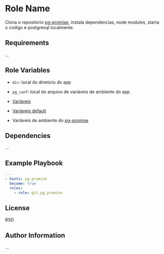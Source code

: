 Role Name
=========

Clona o repositorio [pg-promise](https://github.com/fabiokleis/pg-promise), instala dependencias, node modules, starta o codigo e postgresql localmente.

Requirements
------------

...

Role Variables
--------------
- `dir`: local do diretório do app
- `pg_conf`: local do arquivo de variáveis de ambiente do app

- [Variáveis](vars/main.yml)
- [Variáveis default](defaults/main.yml)
- Variáveis de ambiente do [pg-promise](templates/env.j2)

Dependencies
------------

...

Example Playbook
----------------
```yml
---
- hosts: pg_promise
  become: true
  roles:
    - role: git_pg_promise
```
License
-------

BSD

Author Information
------------------

...
